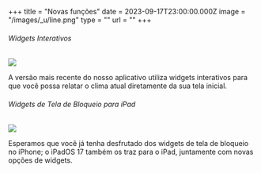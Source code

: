 +++
title = "Novas funções"
date = 2023-09-17T23:00:00.000Z
image = "/images/_u/line.png"
type = ""
url = ""
+++

###### Widgets Interativos

![](/images/_u/i_w2.jpeg)

A versão mais recente do nosso aplicativo utiliza widgets interativos para que você possa relatar o clima atual diretamente da sua tela inicial.

###### Widgets de Tela de Bloqueio para iPad

![](/images/_u/ipad_rect2.jpg)

Esperamos que você já tenha desfrutado dos widgets de tela de bloqueio no iPhone; o iPadOS 17 também os traz para o iPad, juntamente com novas opções de widgets.
